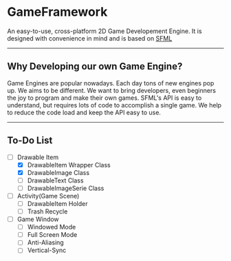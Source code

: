 # GameFramework

An easy-to-use, cross-platform 2D Game Developement Engine. It is designed with convenience in mind and is based on [SFML](https://www.sfml-dev.org)

---

## Why Developing our own Game Engine?

Game Engines are popular nowadays. Each day tons of new engines pop up. We aims to be different. We want to bring developers, even beginners the joy to program and make their own games. SFML's API is easy to understand, but requires lots of code to accomplish a single game. We help to reduce the code load and keep the API easy to use.

---

## To-Do List

- [ ] Drawable Item
     - [x] DrawableItem Wrapper Class 
     - [x] DrawableImage Class 
     - [ ] DrawableText Class
     - [ ] DrawableImageSerie Class
- [ ] Activity(Game Scene)
     - [ ] DrawableItem Holder
     - [ ] Trash Recycle
- [ ] Game Window
     - [ ] Windowed Mode
     - [ ] Full Screen Mode
     - [ ] Anti-Aliasing
     - [ ] Vertical-Sync